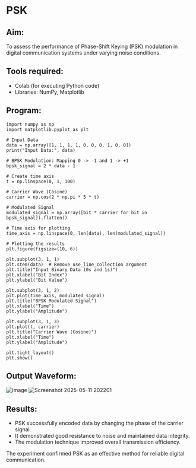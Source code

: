 # PSK
## Aim:
  To assess the performance of Phase-Shift Keying (PSK) modulation in digital communication systems under varying noise conditions.
## Tools required:

  * Colab (for executing Python code)
  * Libraries: NumPy, Matplotlib
    
## Program:
~~~
import numpy as np
import matplotlib.pyplot as plt

# Input Data
data = np.array([1, 1, 1, 1, 0, 0, 0, 1, 0, 0])
print("Input Data:", data)

# BPSK Modulation: Mapping 0 -> -1 and 1 -> +1
bpsk_signal = 2 * data - 1

# Create time axis
t = np.linspace(0, 1, 100)

# Carrier Wave (Cosine)
carrier = np.cos(2 * np.pi * 5 * t)

# Modulated Signal
modulated_signal = np.array([bit * carrier for bit in bpsk_signal]).flatten()

# Time axis for plotting
time_axis = np.linspace(0, len(data), len(modulated_signal))

# Plotting the results
plt.figure(figsize=(10, 6))

plt.subplot(3, 1, 1)
plt.stem(data)  # Remove use_line_collection argument
plt.title("Input Binary Data (0s and 1s)")
plt.xlabel("Bit Index")
plt.ylabel("Bit Value")

plt.subplot(3, 1, 2)
plt.plot(time_axis, modulated_signal)
plt.title("BPSK Modulated Signal")
plt.xlabel("Time")
plt.ylabel("Amplitude")

plt.subplot(3, 1, 3)
plt.plot(t, carrier)
plt.title("Carrier Wave (Cosine)")
plt.xlabel("Time")
plt.ylabel("Amplitude")

plt.tight_layout()
plt.show()

~~~

## Output Waveform:
![image](https://github.com/user-attachments/assets/2019ded6-024a-4219-9631-f2f71d7f981a)
![Screenshot 2025-05-11 202201](https://github.com/user-attachments/assets/2561ebec-e5c6-4ced-937c-4e6b48d6be20)

## Results:
  * PSK successfully encoded data by changing the phase of the carrier signal.
  * It demonstrated good resistance to noise and maintained data integrity.
  * The modulation technique improved overall transmission efficiency.

The experiment confirmed PSK as an effective method for reliable digital communication.

